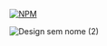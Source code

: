 

[![NPM](https://img.shields.io/npm/l/react)](https://github.com/GaabrielCoosta/Changelle_HandTalk/blob/main/LICENSE)

![Design sem nome (2)](https://github.com/GaabrielCoosta/SoulCode/assets/108695592/e93df3c2-3724-40d9-840c-451c683d9229)

